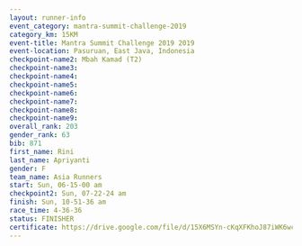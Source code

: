 ```yaml
---
layout: runner-info 
event_category: mantra-summit-challenge-2019 
category_km: 15KM 
event-title: Mantra Summit Challenge 2019 2019 
event-location: Pasuruan, East Java, Indonesia 
checkpoint-name2: Mbah Kamad (T2) 
checkpoint-name3: 
checkpoint-name4: 
checkpoint-name5: 
checkpoint-name6: 
checkpoint-name7: 
checkpoint-name8: 
checkpoint-name9: 
overall_rank: 203
gender_rank: 63
bib: 871
first_name: Rini
last_name: Apriyanti
gender: F
team_name: Asia Runners
start: Sun, 06-15-00 am
checkpoint2: Sun, 07-22-24 am
finish: Sun, 10-51-36 am
race_time: 4-36-36
status: FINISHER
certificate: https://drive.google.com/file/d/15X6MSYn-cKqXFKhoJ87iWK6wcwkFyp28/view?usp=sharing
---
```

